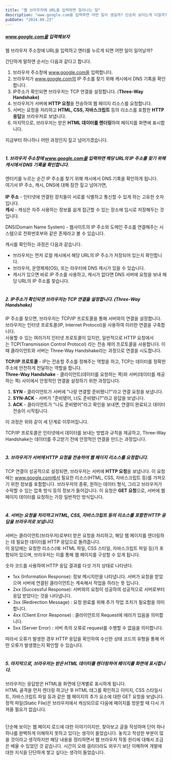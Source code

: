 ```yaml
---
title: "웹 브라우저에 URL을 입력하면 일어나는 일"
description: "www.google.com을 입력하면 어떤 일이 생길까? 단순히 보이는게 다일까?"
pubDate: "2024.09.23"
---
```


##### www.google.com을 입력해보자

웹 브라우저 주소창에 URL을 입력하고 엔터를 누르게 되면 어떤 일이 일어날까?

간단하게 말하면 순서는 다음과 같다고 합니다.
1. 브라우저 주소창에 www.google.com을 입력합니다.
2. 브라우저가 www.google.com의 IP 주소를 찾기 위해 캐시에서 DNS 기록을 확인합니다.
3. IP주소가 확인되면 브라우저는 TCP 연결을 설정합니다. (**Three-Way Handshake)**
4. 브라우저가 서버에 **HTTP 요청**을 전송하여 웹 페이지 리소스를 요청합니다.
5. 서버는 요청을 처리하고 **HTML, CSS, 자바스크립트** 등의 리소스를 포함한 **HTTP 응답**을 브라우저로 보냅니다.
6. 마지막으로, 브라우저는 받은 **HTML 데이터를 렌더링**하여 페이지를 화면에 표시합니다. 

지금부터 하나하나 어떤 과정인지 짚고 넘어가겠습니다.
<br><br>
##### 1. 브라우저 주소창에 www.google.com을 입력하면 해당 URL의 IP 주소를 찾기 위해 캐시에서 DNS 기록을 확인합니다.

엔터키를 누르는 순간 IP 주소를 찾기 위해 캐시에서 DNS 기록을 확인하게 됩니다.<br>
여기서 IP 주소, 캐시, DNS에 대해 잠깐 짚고 넘어가면,<br><br>
**IP 주소** - 인터넷에 연결된 장치들이 서로를 식별하고 통신할 수 있게 하는 고유한 숫자입니다.<br>
**캐시** - 캐싱은 자주 사용하는 정보를 쉽게 접근할 수 있는 장소에 임시로 저장해두는 것입니다.

DNS(Domain Name System) - 웹사이트의 IP 주소와 도메인 주소를 연결해주는 시스템으로 전화번호부와 같은 존재라고 볼 수 있습니다.

캐시를 확인하는 과정은 다음과 같습니다.
- 브라우저는 먼저 로컬 캐시에서 해당 URL의 IP 주소가 저장되어 있는지 확인합니다.
- 브라우저, 운영체제(OS), 또는 라우터에 DNS 캐시가 있을 수 있습니다.
- 캐시가 있으면 바로 IP 주소를 사용하고, 캐시가 없다면 DNS 서버에 요청을 보내 해당 URL의 IP 주소를 찾습니다.
<br><br>

##### 2. IP주소가 확인되면 브라우저는 TCP 연결을 설정합니다. (Three-Way Handshake)
IP 주소를 찾으면, 브라우저는 TCP/IP 프로토콜을 통해 서버와의 연결을 설정합니다. <br>
브라우저는 인터넷 프로토콜(IP, Internet Protocol)을 사용하여 이러한 연결을 구축합니다.<br>
사용할 수 있는 여러가지 인터넷 프로토콜이 있지만, 일반적으로 HTTP 요청에서는 TCP(Transmission Control Protocol) 라는 전송 제어 프로토콜을 사용합니다.
이때 클라이언트와 서버는 Three-Way Handshake라는 과정으로 연결을 시도합니다.

**TCP/IP 프로토콜** - IP는 전송할 주소를 정해주는 역할을 하고, TCP는 데이터를 정확한 주소에 안전하게 전달하는 역할을 합니다.<br>
**Three-Way Handshake** - 클라이언트(데이터를 요청하는 쪽)와 서버(데이터를 제공하는 쪽) 사이에서 안정적인 연결을 설정하기 위한 과정입니다. 

1. **SYN** - 클라이언트가 서버에 "나랑 연결할 준비됐니?"라고 연결 요청을 보냅니다.
2. **SYN-ACK** - 서버가 "준비됐어, 너도 준비됐니?"라고 응답을 보냅니다.
3. **ACK** - 클라이언트가 "나도 준비됐어"라고 확인을 보내면, 연결이 완료되고 데이터 전송이 시작됩니다.

이 과정은 위와 같이 세 단계로 이루어집니다.

TCP/IP 프로토콜은 인터넷에서 데이터를 보내는 방법과 규칙을 제공하고, Three-Way Handshake는 데이터를 주고받기 전에 안정적인 연결을 만드는 과정입니다.
<br><br>

##### 3. 브라우저가 서버에 HTTP 요청을 전송하여 웹 페이지 리소스를 요청합니다.
TCP 연결이 성공적으로 설정되면, 브라우저는 서버에 **HTTP 요청**을 보냅니다.
이 요청에는 www.google.com에서 필요한 리소스(HTML, CSS, 자바스크립트 등)를 가져오기 위한 정보를 포함합니다.
브라우저의 종류, 원하는 데이터 형식, 그리고 브라우저가 수락할 수 있는 압축 방식 등의 정보가 들어갑니다. 이 요청은 **GET 요청**으로, 서버에 웹 페이지 데이터를 요청하는 가장 일반적인 방식입니다.
<br><br>

##### 4. 서버는 요청을 처리하고 HTML, CSS, 자바스크립트 등의 리소스를 포함한 HTTP 응답을 브라우저로 보냅니다.
서버는 클라이언트(브라우저)로부터 받은 요청을 처리하고, 해당 웹 페이지를 렌더링하는 데 필요한 데이터를 HTTP 응답으로 돌려줍니다.<br>
이 응답에는 요청한 리소스(예: HTML 파일, CSS 스타일, 자바스크립트 파일 등)가 포함되어 있으며, 브라우저는 이를 통해 웹 페이지를 구성할 수 있게 됩니다. 

숫자 코드를 사용하여 HTTP 응답 결과를 다섯 가지 상태로 나타낸다.

- 1xx (Information Response): 정보 메시지만을 나타냅니다. 서버가 요청을 받았으며 서버에 연결된 클라이언트는 계속해서 작업을 하라는 뜻 입니다.
- 2xx (Successful Response): 서버와의 요청이 성공하여 성공적으로 서버로부터 응답 받았다는 것을 나타냅니다.
- 3xx (Redirection Message) : 요청 완료를 위해 추가 작업 조치가 필요함을 의미합니다.
- 4xx (Client Error Response) : 클라이언트의 Request에 에러가 있음을 의미합니다.
- 5xx (Server Error) : 서버 측의 오류로 request를 수행할 수 없음을 의미합니다.

따라서 오류가 발생한 경우 HTTP 응답을 확인하여 수신한 상태 코드의 유형을 통해 어떤 오류가 발생했는지 확인할 수 있습니다.
<br><br>

##### 5. 마지막으로, 브라우저는 받은 HTML 데이터를 렌더링하여 페이지를 화면에 표시합니다.
브라우저는 응답받은 HTML을 화면에 단계별로 표시하게 됩니다.<br>
HTML 골격을 먼저 렌더링 하고난 후 HTML 태그를 확인하고 이미지, CSS 스타일시트, 자바스크립트 파일 등과 같은 웹 페이지의 추가 요소에 대한 GET 요청을 보냅니다.<br>
정적 파일(Static File)은 브라우저에서 캐싱되므로 다음에 페이지를 방문할 때 다시 가져올 필요가 없습니다.<br><br><br>
단순해 보이는 웹 페이지 로드에 대한 이야기이지만, 찾아보고 글을 작성하며 단어 하나하나를 완벽하게 이해하지 못하고 있다는 생각이 들었습니다.
놓치고 작성한 부분이 많을 것이라고 생각하지만 해당 내용을 정리하면서 웹 브라우저 작동 원리에 대해서 조금은 배울 수 있었던 것 같습니다.
시간이 오래 걸리더라도 외우기 보단 이해하며 개발에 대한 지식을 단단하게 쌓고 싶다는 생각이 들었습니다.